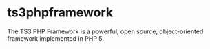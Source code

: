 ts3phpframework
===============

The TS3 PHP Framework is a powerful, open source, object-oriented framework implemented in PHP 5.
